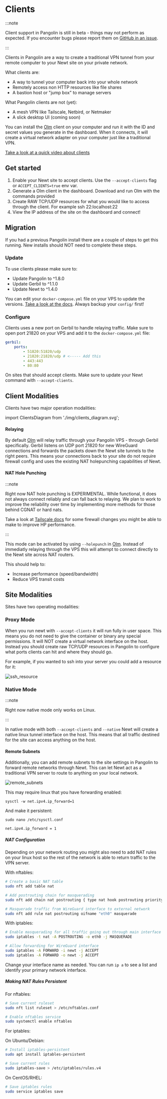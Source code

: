 # Clients

:::note

Client support in Pangolin is still in beta - things may not perform as expected. If you encounter bugs please report them on [GitHub in an issue](https://github.com/fosrl/pangolin).

:::

Clients in Pangolin are a way to create a traditional VPN tunnel from your remote computer to your Newt site on your private network. 

What clients are:

- A way to tunnel your computer back into your whole network
- Remotely access non HTTP resources like file shares
- A bastion host or "jump box" to manage servers

What Pangolin clients are not (yet): 

- A mesh VPN like Tailscale, Netbird, or Netmaker
- A slick desktop UI (coming soon)

You can install the [Olm](https://github.com/fosrl/olm) client on your computer and run it with the ID and secret values you generate in the dashboard. When it connects, it will create a virtual network adapter on your computer just like a traditional VPN.

[Take a look at a quick video about clients](https://youtube.com/)

## Get started

1. Enable your Newt site to accept clients. Use the `--accept-clients` flag or `ACCEPT_CLIENTS=true` env var.
2. Generate a Olm client in the dashboard. Download and run Olm with the commands provided
3. Create RAW TCP/UDP resources for what you would like to access through the client. For example ssh 22:localhost:22
4. View the IP address of the site on the dashboard and connect!

## Migration 

If you had a previous Pangolin install there are a couple of steps to get this running. New installs should NOT need to complete these steps.

### Update

To use clients please make sure to:

 - Update Pangolin to ^1.8.0
 - Update Gerbil to ^1.1.0
 - Update Newt to ^1.4.0

You can edit your `docker-compose.yml` file on your VPS to update the versions. [Take a look at the docs](../02-Getting%20Started/06-how-to-update.md). Always backup your `config/` first!

### Configure

Clients uses a new port on Gerbil to handle relaying traffic. Make sure to open port 21820 on your VPS and add it to the `docker-compose.yml` file: 

```yml
gerbil:
    ports:
        - 51820:51820/udp
        - 21820:21820/udp # <----- Add this
        - 443:443
        - 80:80
```

On sites that should accept clients. Make sure to update your Newt command with `--accept-clients`. 

## Client Modalities 

Clients have two major operation modalities:

import ClientsDiagram from './img/clients_diagram.svg';

<div style={{textAlign: 'center'}}>
  <ClientsDiagram style={{width: '300px', height: 'auto'}} />
</div>

#### Relaying

By default [Olm](../06-Olm/01-overview.md) will relay traffic through your Pangolin VPS - through Gerbil specifically. Gerbil listens on UDP port 21820 for new WireGuard connections and forwards the packets down the Newt site tunnels to the right peers. This means your connections back to your site do not require firewall config and uses the existing NAT holepunching capabilities of Newt.

#### NAT Hole Punching

:::note

Right now NAT hole punching is EXPERIMENTAL. While functional, it does not always connect reliably and can fall back to relaying. We plan to work to improve the reliability over time by implementing more methods for those behind CGNAT or hard nats.

Take a look at [Tailscale docs](https://tailscale.com/kb/1361/firewall) for some firewall changes you might be able to make to improve HP performance.

:::

This mode can be activated by using `--holepunch` in [Olm](../06-Olm/01-overview.md). Instead of immediatly relaying through the VPS this will attempt to connect directly to the Newt site across NAT routers. 

This should help to:

- Increase performance (speed/bandwidth)
- Reduce VPS transit costs

## Site Modalities

Sites have two operating modalities:

### Proxy Mode

When you run newt with `--accept-clients` it will run fully in user space. This means you do not need to give the container or binary any special permissions. It will NOT create a virtual network interface on the host. Instead you should create raw TCP/UDP resources in Pangolin to configure what ports clients can hit and where they should go.

For example, if you wanted to ssh into your server you could add a resource for it: 

![ssh_resource](./img/ssh_resource.png)

### Native Mode

:::note

Right now native mode only works on Linux.

:::

In native mode with both `--accept-clients` and `--native` Newt will create a native linux tunnel interface on the host. This means that all traffic destined for the site can access anything on the host. 

#### Remote Subnets

Additionally, you can add remote subnets to the site settings in Pangolin to forward remote networks through Newt. This can let Newt act as a traditional VPN server to route to anything on your local network.

![remote_subnets](./img/remote_subnets.png)

This may require linux that you have forwarding enabled:

```
sysctl -w net.ipv4.ip_forward=1
```

And make it persistent:

```
sudo nano /etc/sysctl.conf

net.ipv4.ip_forward = 1
```

##### NAT Configuration

Depending on your network routing you might also need to add NAT rules on your linux host so the rest of the network is able to return traffic to the VPN server. 

With nftables: 

```bash
# Create a basic NAT table
sudo nft add table nat

# Add postrouting chain for masquerading
sudo nft add chain nat postrouting { type nat hook postrouting priority 100 \; }

# Masquerade traffic from WireGuard interface to external network
sudo nft add rule nat postrouting oifname "eth0" masquerade
```

With iptables:

```bash
# Enable masquerading for all traffic going out through main interface
sudo iptables -t nat -A POSTROUTING -o eth0 -j MASQUERADE

# Allow forwarding for WireGuard interface
sudo iptables -A FORWARD -i newt -j ACCEPT
sudo iptables -A FORWARD -o newt -j ACCEPT
```

Change your interface name as needed. You can run `ip a` to see a list and identify your primary network interface. 

##### Making NAT Rules Persistent

For nftables:

```bash
# Save current ruleset
sudo nft list ruleset > /etc/nftables.conf

# Enable nftables service
sudo systemctl enable nftables
```

For iptables:

On Ubuntu/Debian:
```bash
# Install iptables-persistent
sudo apt install iptables-persistent

# Save current rules
sudo iptables-save > /etc/iptables/rules.v4
```

On CentOS/RHEL:
```bash
# Save iptables rules
sudo service iptables save
```
